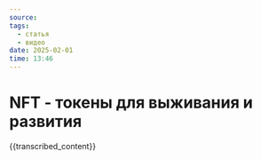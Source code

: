 ```yaml
---
source: 
tags:
  - статья
  - видео
date: 2025-02-01 
time: 13:46
---
```


# NFT - токены для выживания и развития

{{transcribed_content}}